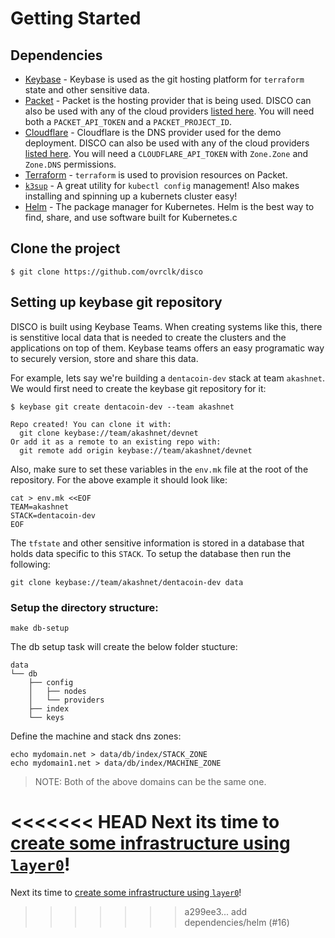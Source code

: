 # Getting Started 

## Dependencies

- [Keybase](https://keybase.io/download) - Keybase is used as the git hosting platform for `terraform` state and other sensitive data.
- [Packet](https://www.packet.com/developers/api/) - Packet is the hosting provider that is being used. DISCO can also be used with any of the cloud providers [listed here](https://www.terraform.io/docs/providers/index.html). You will need both a `PACKET_API_TOKEN` and a `PACKET_PROJECT_ID`.
- [Cloudflare](https://cloudflare.com) - Cloudflare is the DNS provider used for the demo deployment. DISCO can also be used with any of the cloud providers [listed here](https://www.terraform.io/docs/providers/index.html). You will need a `CLOUDFLARE_API_TOKEN` with `Zone.Zone` and `Zone.DNS` permissions.
- [Terraform](https://www.terraform.io) - `terraform` is used to provision resources on Packet. 
- [`k3sup`](https://github.com/alexellis/k3sup#download-k3sup-tldr) - A great utility for `kubectl config` management! Also makes installing and spinning up a kubernets cluster easy!
- [Helm](https://helm.sh/docs/using_helm/#installing-helm) - The package manager for Kubernetes.  Helm is the best way to find, share, and use software built for Kubernetes.c


## Clone the project

```
$ git clone https://github.com/ovrclk/disco
```

## Setting up keybase git repository

DISCO is built using Keybase Teams. When creating systems like this, there is senstitive local data that is needed to create the clusters and the applications on top of them. Keybase teams offers an easy programatic way to securely version, store and share this data.

For example, lets say we're building a `dentacoin-dev` stack at team `akashnet`. We would first need to create the keybase git repository for it:

```shell
$ keybase git create dentacoin-dev --team akashnet

Repo created! You can clone it with:
  git clone keybase://team/akashnet/devnet
Or add it as a remote to an existing repo with:
  git remote add origin keybase://team/akashnet/devnet
```

Also, make sure to set these variables in the `env.mk` file at the root of the repository. For the above example it should look like:

```shell
cat > env.mk <<EOF
TEAM=akashnet
STACK=dentacoin-dev
EOF
```

The `tfstate` and other sensitive information is stored in a database that holds data specific to this `STACK`. To setup the database then run the following:

```
git clone keybase://team/akashnet/dentacoin-dev data
```

### Setup the directory structure:

```shell
make db-setup
```

The db setup task will create the below folder stucture:

```text
data
└── db
    ├── config
    │   ├── nodes
    │   └── providers
    ├── index
    └── keys
```

Define the machine and stack dns zones:

```shell
echo mydomain.net > data/db/index/STACK_ZONE
echo mydomain1.net > data/db/index/MACHINE_ZONE
```

> NOTE: Both of the above domains can be the same one.

<<<<<<< HEAD
Next its time to [create some infrastructure using `layer0`](layer0/README.md)!
=======
Next its time to [create some infrastructure using `layer0`](layer0)!
>>>>>>> a299ee3... add dependencies/helm (#16)
